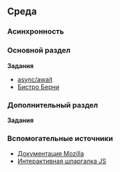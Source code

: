## Среда

### Асинхронность
### Основной раздел

**Задания**
- [async/await]()
- [Бистро Берни](../../../../algorithms-and-oo-checkpoint-challenge)


### Дополнительный раздел

**Задания**

### Вспомогательные источники

- [Документация Mozilla](https://developer.mozilla.org/ru/docs/Web/JavaScript)
- [Интерактивная шпаргалка JS](https://htmlcheatsheet.com/js)
